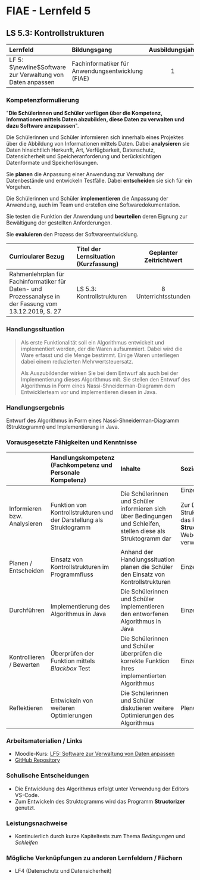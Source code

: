 # FIAE - Lernfeld 5

## LS 5.3: Kontrollstrukturen

| Lernfeld | Bildungsgang | Ausbildungsjahr |
| :--- | :--- | :---: |
| LF 5:</br>$\newline$Software zur Verwaltung von Daten anpassen | Fachinformatiker für Anwendungsentwicklung (FIAE) | 1 |

### Kompetenzformulierung

"**Die Schülerinnen und Schüler verfügen über die Kompetenz, Informationen mittels
Daten abzubilden, diese Daten zu verwalten und dazu Software anzupassen**".

Die Schülerinnen und Schüler informieren sich innerhalb eines Projektes über die Abbildung
von Informationen mittels Daten. Dabei **analysieren** sie Daten hinsichtlich Herkunft, Art,
Verfügbarkeit, Datenschutz, Datensicherheit und Speicheranforderung und berücksichtigen
Datenformate und Speicherlösungen.

Sie **planen** die Anpassung einer Anwendung zur Verwaltung der Datenbestände und entwickeln Testfälle. Dabei **entscheiden** sie sich für ein Vorgehen.

Die Schülerinnen und Schüler **implementieren** die Anpassung der Anwendung, auch im
Team und erstellen eine Softwaredokumentation.

Sie testen die Funktion der Anwendung und **beurteilen** deren Eignung zur Bewältigung der
gestellten Anforderungen.

Sie **evaluieren** den Prozess der Softwareentwicklung.

| Curricularer Bezug | Titel der Lernsituation (Kurzfassung) | Geplanter Zeitrichtwert |
| :--- | :--- | :---: |
| Rahmenlehrplan für Fachinformatiker für Daten- und Prozessanalyse in der Fassung vom 13.12.2019, S. 27 | LS 5.3: Kontrollstrukturen | 8 Unterrichtsstunden |

### Handlungssituation

> Als erste Funktionalität soll ein Algorithmus entwickelt und implementiert werden, der die Waren aufsummiert. Dabei wird die Ware erfasst und die Menge bestimmt. Einige Waren unterliegen dabei einem reduzierten Mehrwertsteuersatz.
>
> Als Auszubildender wirken Sie bei dem Entwurf als auch bei der Implementierung dieses Algorithmus mit. Sie stellen den Entwurf des Algorithmus in Form eines Nassi-Shneiderman-Diagramm dem Entwicklerteam vor und implementieren diesen in Java.

### Handlungsergebnis

Entwurf des Algorithmus in Form eines Nassi-Shneiderman-Diagramm (Struktogramm) und Implementierung in Java.

<div style="page-break-after: always;"></div>

### Vorausgesetzte Fähigkeiten und Kenntnisse

| | Handlungskompetenz</br>(Fachkompetenz und Personale Kompetenz) | Inhalte | Sozialform/Methoden |
| :--- | :--- | :--- | :--- |
| Informieren bzw. Analysieren | Funktion von Kontrollstrukturen und der Darstellung als Struktogramm   | Die Schülerinnen und Schüler informieren sich über Bedingungen und Schleifen, stellen diese als Struktogramm dar  | Einzelarbeit / Plenum </br></br> Zur Darstellung von Struktogrammen wird das Programm **Structoriser** bzw. der Webdienst **Structog** verwendet.
| Planen / Entscheiden | Einsatz von Kontrollstrukturen im Programmfluss | Anhand der Handlungssituation planen die Schüler den Einsatz von Kontrollstrukturen |  Einzelarbeit |
| Durchführen | Implementierung des Algorithmus in Java | Die Schülerinnen und Schüler implementieren den entworfenen Algorithmus in Java | Einzelarbeit |
| Kontrollieren / Bewerten | Überprüfen der Funktion mittels *Blackbox* Test | Die Schülerinnen und Schüler überprüfen die korrekte Funktion ihres implementierten Algorithmus | Einzelarbeit |
| Reflektieren | Entwickeln von weiteren Optimierungen | Die Schülerinnen und Schüler diskutieren weitere Optimierungen des Algorithmus | Plenum  |

### Arbeitsmaterialien / Links

- Moodle-Kurs: [LF5: Software zur Verwaltung von Daten anpassen](https://moodle.mm-bbs.de/moodle/course/view.php?id=3258)
- [GitHub Repository](https://github.com/jtuttas/lf5)

### Schulische Entscheidungen

- Die Entwicklung des Algorithmus erfolgt unter Verwendung der Editors VS-Code.
- Zum Entwickeln des Struktogramms wird das Programm **Structorizer** genutzt.

<div style="page-break-after: always;"></div>

### Leistungsnachweise

- Kontinuierlich durch kurze Kapiteltests zum Thema *Bedingungen* und *Schleifen*

### Mögliche Verknüpfungen zu anderen Lernfeldern / Fächern

- LF4 (Datenschutz und Datensicherheit)
